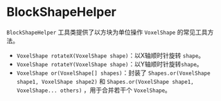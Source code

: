 # BlockShapeHelper

`BlockShapeHelper` 工具类提供了以方块为单位操作 `VoxelShape` 的常见工具方法。

- `VoxelShape rotateX(VoxelShape shape)`：以X轴顺时针旋转 `shape`。
- `VoxelShape rotateY(VoxelShape shape)`：以Y轴顺时针旋转`shape`。
- `VoxelShape or(VoxelShape[] shapes)`：封装了 `Shapes.or(VoxelShape shape1, VoxelShape shape2)` 和 `Shapes.or(VoxelShape shape1, VoxelShape... others)` ，用于合并若干个 `VoxelShape`。
